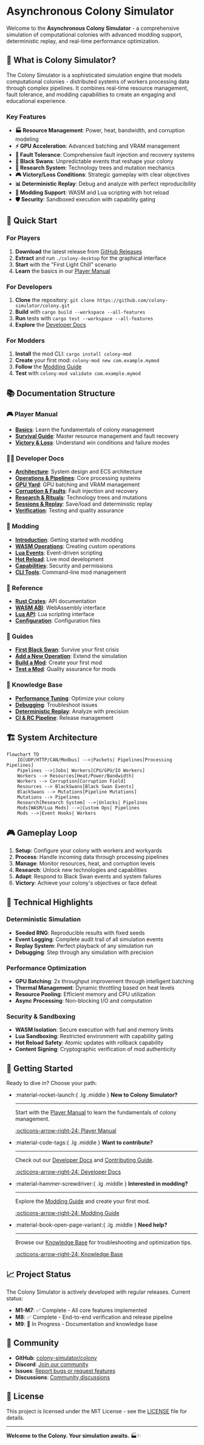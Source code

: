 # Asynchronous Colony Simulator

Welcome to the **Asynchronous Colony Simulator** - a comprehensive simulation of computational colonies with advanced modding support, deterministic replay, and real-time performance optimization.

## 🎯 What is Colony Simulator?

The Colony Simulator is a sophisticated simulation engine that models computational colonies - distributed systems of workers processing data through complex pipelines. It combines real-time resource management, fault tolerance, and modding capabilities to create an engaging and educational experience.

### Key Features

- **🏭 Resource Management**: Power, heat, bandwidth, and corruption modeling
- **⚡ GPU Acceleration**: Advanced batching and VRAM management
- **🔄 Fault Tolerance**: Comprehensive fault injection and recovery systems
- **🎲 Black Swans**: Unpredictable events that reshape your colony
- **🔬 Research System**: Technology trees and mutation mechanics
- **🎮 Victory/Loss Conditions**: Strategic gameplay with clear objectives
- **📊 Deterministic Replay**: Debug and analyze with perfect reproducibility
- **🔧 Modding Support**: WASM and Lua scripting with hot reload
- **🛡️ Security**: Sandboxed execution with capability gating

## 🚀 Quick Start

### For Players

1. **Download** the latest release from [GitHub Releases](https://github.com/colony-simulator/colony/releases)
2. **Extract** and run `./colony-desktop` for the graphical interface
3. **Start** with the "First Light Chill" scenario
4. **Learn** the basics in our [Player Manual](player-manual/basics.md)

### For Developers

1. **Clone** the repository: `git clone https://github.com/colony-simulator/colony.git`
2. **Build** with `cargo build --workspace --all-features`
3. **Run** tests with `cargo test --workspace --all-features`
4. **Explore** the [Developer Docs](developer-docs/architecture.md)

### For Modders

1. **Install** the mod CLI: `cargo install colony-mod`
2. **Create** your first mod: `colony-mod new com.example.mymod`
3. **Follow** the [Modding Guide](modding/intro.md)
4. **Test** with `colony-mod validate com.example.mymod`

## 📚 Documentation Structure

### 🎮 Player Manual
- **[Basics](player-manual/basics.md)**: Learn the fundamentals of colony management
- **[Survival Guide](player-manual/survival.md)**: Master resource management and fault recovery
- **[Victory & Loss](player-manual/victory-loss.md)**: Understand win conditions and failure modes

### 👨‍💻 Developer Docs
- **[Architecture](developer-docs/architecture.md)**: System design and ECS architecture
- **[Operations & Pipelines](developer-docs/ops-and-pipelines.md)**: Core processing systems
- **[GPU Yard](developer-docs/gpu-yard.md)**: GPU batching and VRAM management
- **[Corruption & Faults](developer-docs/corruption-faults.md)**: Fault injection and recovery
- **[Research & Rituals](developer-docs/research-rituals.md)**: Technology trees and mutations
- **[Sessions & Replay](developer-docs/sessions-replay.md)**: Save/load and deterministic replay
- **[Verification](developer-docs/verification-m8.md)**: Testing and quality assurance

### 🔧 Modding
- **[Introduction](modding/intro.md)**: Getting started with modding
- **[WASM Operations](modding/wasm-ops.md)**: Creating custom operations
- **[Lua Events](modding/lua-events.md)**: Event-driven scripting
- **[Hot Reload](modding/hot-reload.md)**: Live mod development
- **[Capabilities](modding/capabilities.md)**: Security and permissions
- **[CLI Tools](modding/cli.md)**: Command-line mod management

### 📖 Reference
- **[Rust Crates](reference/rust-crates.md)**: API documentation
- **[WASM ABI](reference/wasm-abi.md)**: WebAssembly interface
- **[Lua API](reference/lua-api.md)**: Lua scripting interface
- **[Configuration](reference/configs.md)**: Configuration files

### 🎯 Guides
- **[First Black Swan](guides/first-black-swan.md)**: Survive your first crisis
- **[Add a New Operation](guides/add-op.md)**: Extend the simulation
- **[Build a Mod](guides/build-mod.md)**: Create your first mod
- **[Test a Mod](guides/test-mod.md)**: Quality assurance for mods

### 🧠 Knowledge Base
- **[Performance Tuning](kb/perf-tuning.md)**: Optimize your colony
- **[Debugging](kb/debugging.md)**: Troubleshoot issues
- **[Deterministic Replay](kb/deterministic-replay.md)**: Analyze with precision
- **[CI & RC Pipeline](kb/ci-rc-pipeline.md)**: Release management

## 🏗️ System Architecture

```mermaid
flowchart TD
    IO[UDP/HTTP/CAN/Modbus] -->|Packets| Pipelines[Processing Pipelines]
    Pipelines -->|Jobs| Workers[CPU/GPU/IO Workers]
    Workers --> Resources[Heat/Power/Bandwidth]
    Workers --> Corruption[Corruption Field]
    Resources --> BlackSwans[Black Swan Events]
    BlackSwans --> Mutations[Pipeline Mutations]
    Mutations --> Pipelines
    Research[Research System] -->|Unlocks| Pipelines
    Mods[WASM/Lua Mods] -->|Custom Ops| Pipelines
    Mods -->|Event Hooks| Workers
```

## 🎮 Gameplay Loop

1. **Setup**: Configure your colony with workers and workyards
2. **Process**: Handle incoming data through processing pipelines
3. **Manage**: Monitor resources, heat, and corruption levels
4. **Research**: Unlock new technologies and capabilities
5. **Adapt**: Respond to Black Swan events and system failures
6. **Victory**: Achieve your colony's objectives or face defeat

## 🔬 Technical Highlights

### Deterministic Simulation
- **Seeded RNG**: Reproducible results with fixed seeds
- **Event Logging**: Complete audit trail of all simulation events
- **Replay System**: Perfect playback of any simulation run
- **Debugging**: Step through any simulation with precision

### Performance Optimization
- **GPU Batching**: 2x throughput improvement through intelligent batching
- **Thermal Management**: Dynamic throttling based on heat levels
- **Resource Pooling**: Efficient memory and CPU utilization
- **Async Processing**: Non-blocking I/O and computation

### Security & Sandboxing
- **WASM Isolation**: Secure execution with fuel and memory limits
- **Lua Sandboxing**: Restricted environment with capability gating
- **Hot Reload Safety**: Atomic updates with rollback capability
- **Content Signing**: Cryptographic verification of mod authenticity

## 🚀 Getting Started

Ready to dive in? Choose your path:

<div class="grid cards" markdown>

-   :material-rocket-launch:{ .lg .middle } **New to Colony Simulator?**

    ---

    Start with the [Player Manual](player-manual/basics.md) to learn the fundamentals of colony management.

    [:octicons-arrow-right-24: Player Manual](player-manual/basics.md)

-   :material-code-tags:{ .lg .middle } **Want to contribute?**

    ---

    Check out our [Developer Docs](developer-docs/architecture.md) and [Contributing Guide](contributing.md).

    [:octicons-arrow-right-24: Developer Docs](developer-docs/architecture.md)

-   :material-hammer-screwdriver:{ .lg .middle } **Interested in modding?**

    ---

    Explore the [Modding Guide](modding/intro.md) and create your first mod.

    [:octicons-arrow-right-24: Modding Guide](modding/intro.md)

-   :material-book-open-page-variant:{ .lg .middle } **Need help?**

    ---

    Browse our [Knowledge Base](kb/perf-tuning.md) for troubleshooting and optimization tips.

    [:octicons-arrow-right-24: Knowledge Base](kb/perf-tuning.md)

</div>

## 📈 Project Status

The Colony Simulator is actively developed with regular releases. Current status:

- **M1-M7**: ✅ Complete - All core features implemented
- **M8**: ✅ Complete - End-to-end verification and release pipeline
- **M9**: 🚧 In Progress - Documentation and knowledge base

## 🤝 Community

- **GitHub**: [colony-simulator/colony](https://github.com/colony-simulator/colony)
- **Discord**: [Join our community](https://discord.gg/colony-simulator)
- **Issues**: [Report bugs or request features](https://github.com/colony-simulator/colony/issues)
- **Discussions**: [Community discussions](https://github.com/colony-simulator/colony/discussions)

## 📄 License

This project is licensed under the MIT License - see the [LICENSE](license.md) file for details.

---

**Welcome to the Colony. Your simulation awaits.** 🏭✨
